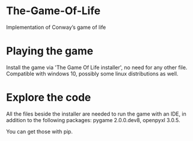 # The-Game-Of-Life
Implementation  of Conway’s game of life

# Playing the game
Install the game via 'The Game Of Life installer', no need for any other file.
Compatible with windows 10, possibly some linux distributions as well.
# Explore the code
All the files beside the installer are needed to run the game with an IDE, in addition to the following
packages: pygame 2.0.0.dev8, openpyxl 3.0.5.

You can get those with pip.
